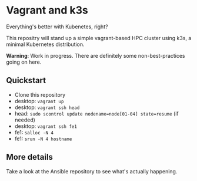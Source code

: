 # Vagrant and k3s

Everything's better with Kubenetes, right?

This repositry will stand up a simple vagrant-based HPC cluster using k3s, a minimal Kubernetes distribution.

**Warning**: Work in progress. There are definitely some non-best-practices going on here.

## Quickstart

 - Clone this repository
 - desktop: `vagrant up`
 - desktop: `vagrant ssh head`
 - head: `sudo scontrol update nodename=node[01-04] state=resume` (if needed)
 - desktop: `vagrant ssh fe1`
 - fe1: `salloc -N 4`
 - fe1: `srun -N 4 hostname`


## More details

Take a look at the Ansible repository to see what's actually happening.
